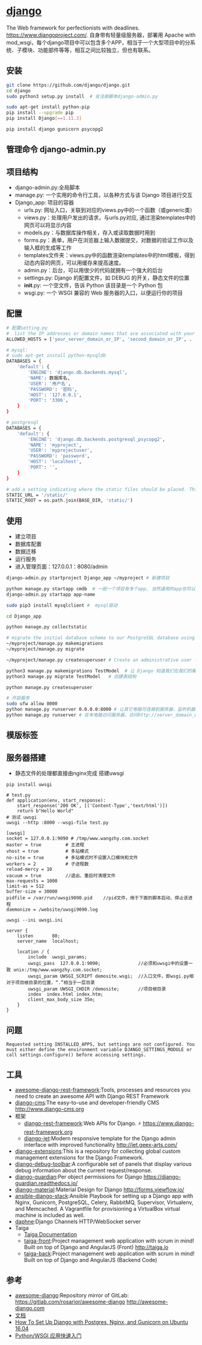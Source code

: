 # [django](https://github.com/django/django)

The Web framework for perfectionists with deadlines. <https://www.djangoproject.com/>.
自身带有轻量级服务器，部署用 Apache with mod_wsgi，每个django项目中可以包含多个APP，相当于一个大型项目中的分系统、子模块、功能部件等等，相互之间比较独立，但也有联系。

## 安装

```sh
git clone https://github.com/django/django.git
cd django
sudo python3 setup.py install  # 会注册脚本django-admin.py

sudo apt-get install python-pip
pip install --upgrade pip
pip install Django[==1.11.3]

pip install django gunicorn psycopg2
```

## 管理命令 django-admin.py

## 项目结构

* django-admin.py:全局脚本
* manage.py: 一个实用的命令行工具，以各种方式与该 Django 项目进行交互
* Django_app: 项目的容器
  - urls.py: 网址入口，关联到对应的views.py中的一个函数（或generic类）
  - views.py：处理用户发出的请求，与urls.py对应, 通过渲染templates中的网页可以将显示内容
  - models.py：与数据库操作相关，存入或读取数据时用到
  - forms.py：表单，用户在浏览器上输入数据提交，对数据的验证工作以及输入框的生成等工作
  - templates文件夹：views.py中的函数渲染templates中的html模板，得到动态内容的网页，可以用缓存来提高速度。
  - admin.py：后台，可以用很少的代码就拥有一个强大的后台
  - settings.py: Django 的配置文件，如 DEBUG 的开关，静态文件的位置
  - __init__.py: 一个空文件，告诉 Python 该目录是一个 Python 包
  - wsgi.py: 一个 WSGI 兼容的 Web 服务器的入口，以便运行你的项目

## 配置

```sh
# 配置setting.py
#  list the IP addresses or domain names that are associated with your Django server.
ALLOWED_HOSTS = ['your_server_domain_or_IP', 'second_domain_or_IP', . . .]

# mysql:
# sudo apt-get install python-mysqldb
DATABASES = {
    'default': {
        'ENGINE': 'django.db.backends.mysql',
        'NAME': 数据库名,
        'USER': '用户名',
        'PASSWORD': '密码',
        'HOST': '127.0.0.1',
        'PORT': '3306',
    }
}

# postgresql
DATABASES = {
    'default': {
        'ENGINE': 'django.db.backends.postgresql_psycopg2',
        'NAME': 'myproject',
        'USER': 'myprojectuser',
        'PASSWORD': 'password',
        'HOST': 'localhost',
        'PORT': '',
    }
}

# add a setting indicating where the static files should be placed. This is necessary so that Nginx can handle requests for these items.
STATIC_URL = '/static/'
STATIC_ROOT = os.path.join(BASE_DIR, 'static/')
```

## 使用

* 建立项目
* 数据库配置
* 数据迁移
* 运行服务
* 进入管理页面：127.0.0.1：8080/admin

```sh
django-admin.py startproject Django_app ~/myproject # 新建项目

python manage.py startapp cmdb  # 一般一个项目有多个app, 当然通用的app也可以在多个项目中使用
django-admin.py startapp app-name

sudo pip3 install mysqlclient #  mysql驱动

cd Django_app

python manage.py collectstatic

# migrate the initial database schema to our PostgreSQL database using the management script
~/myproject/manage.py makemigrations
~/myproject/manage.py migrate

~/myproject/manage.py createsuperuser # Create an administrative user for the project

python3 manage.py makemigrations TestModel  # 让 Django 知道我们在我们的模型有一些变更
python3 manage.py migrate TestModel   # 创建表结构

python manage.py createsuperuser

# 开启服务
sudo ufw allow 8000
python manage.py runserver 0.0.0.0:8000 # 让其它电脑可连接到服务器，监听机器上所有ip的8000端口，访问时用电脑的ip代替
python manage.py runserver # 在本电脑访问服务器，访问http://server_domain_or_IP:8000
```

## 模版标签

## 服务器搭建

* 静态文件的处理都直接由nginx完成
  搭建uwsgi

```
pip install uwsgi

# test.py
def application(env, start_response):
    start_response('200 OK', [('Content-Type','text/html')])
    return b"Hello World"
# 测试 uwsgi
uwsgi --http :8000 --wsgi-file test.py

[uwsgi]
socket = 127.0.0.1:9090 # /tmp/www.wangzhy.com.socket
master = true         # 主进程
vhost = true          # 多站模式
no-site = true        # 多站模式时不设置入口模块和文件
workers = 2           # 子进程数
reload-mercy = 10
vacuum = true         //退出、重启时清理文件
max-requests = 1000
limit-as = 512
buffer-size = 30000
pidfile = /var/run/uwsgi9090.pid    //pid文件，用于下面的脚本启动、停止该进程
daemonize = /website/uwsgi9090.log

uwsgi --ini uwsgi.ini

server {
    listen       80;
    server_name  localhost;

    location / {
        include  uwsgi_params;
        uwsgi_pass  127.0.0.1:9090;              //必须和uwsgi中的设置一致 unix:/tmp/www.wangzhy.com.socket;
        uwsgi_param UWSGI_SCRIPT demosite.wsgi;  //入口文件，即wsgi.py相对于项目根目录的位置，“.”相当于一层目录
        uwsgi_param UWSGI_CHDIR /demosite;       //项目根目录
        index  index.html index.htm;
        client_max_body_size 35m;
    }
}
```

## 问题

```
Requested setting INSTALLED_APPS, but settings are not configured. You must either define the environment variable DJANGO_SETTINGS_MODULE or call settings.configure() before accessing settings.
```

## 工具

* [awesome-django-rest-framework](https://github.com/nioperas06/awesome-django-rest-framework):Tools, processes and resources you need to create an awesome API with Django REST Framework
* [django-cms](https://github.com/divio/django-cms):The easy-to-use and developer-friendly CMS <http://www.django-cms.org>
* 框架
  - [django-rest-framework](https://github.com/encode/django-rest-framework):Web APIs for Django. ⚡️ <https://www.django-rest-framework.org>
  - [django-jet](https://github.com/geex-arts/django-jet):Modern responsive template for the Django admin interface with improved functionality <http://jet.geex-arts.com/>
* [django-extensions](https://github.com/django-extensions/django-extensions):This is a repository for collecting global custom management extensions for the Django Framework.
* [django-debug-toolbar](https://github.com/jazzband/django-debug-toolbar):A configurable set of panels that display various debug information about the current request/response.
* [django-guardian](https://github.com/django-guardian/django-guardian):Per object permissions for Django <https://django-guardian.readthedocs.io/>
* [django-material](https://github.com/viewflow/django-material):Material Design for Django <http://forms.viewflow.io/>
* [ansible-django-stack](https://github.com/jcalazan/ansible-django-stack):Ansible Playbook for setting up a Django app with Nginx, Gunicorn, PostgreSQL, Celery, RabbitMQ, Supervisor, Virtualenv, and Memcached. A Vagrantfile for provisioning a VirtualBox virtual machine is included as well.
* [daphne](https://github.com/django/daphne):Django Channels HTTP/WebSocket server
* Taiga
  - [Taiga Documentation](http://taigaio.github.io/taiga-doc/dist/#_installation_guide)
  - [taiga-front](https://github.com/taigaio/taiga-front):Project management web application with scrum in mind! Built on top of Django and AngularJS (Front) <http://taiga.io>
  - [taiga-back](https://github.com/taigaio/taiga-back):Project management web application with scrum in mind! Built on top of Django and AngularJS (Backend Code)

## 参考

* [awesome-django](https://github.com/rosarior/awesome-django):Repository mirror of GitLab: <https://gitlab.com/rosarior/awesome-django> <http://awesome-django.com>
* [文档](https://docs.djangoproject.com/en/dev/releases/2.0/)
* [How To Set Up Django with Postgres, Nginx, and Gunicorn on Ubuntu 16.04](https://www.digitalocean.com/community/tutorials/how-to-set-up-django-with-postgres-nginx-and-gunicorn-on-ubuntu-16-04)
* [Python/WSGI 应用快速入门](https://uwsgi-docs-cn.readthedocs.io/zh_CN/latest/WSGIquickstart.html)
